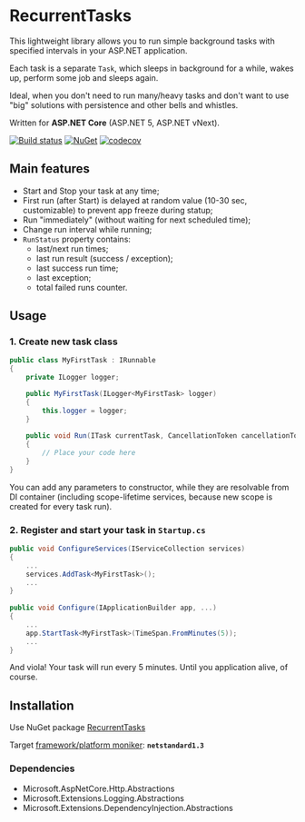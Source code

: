 # RecurrentTasks

This lightweight library allows you to run simple background tasks with specified intervals in your ASP.NET application. 

Each task is a separate `Task`, which sleeps in background for a while, wakes up, perform some job and sleeps again.

Ideal, when you don't need to run many/heavy tasks and don't want to use "big" solutions with persistence and other bells and whistles.

Written for **ASP.NET Core** (ASP.NET 5, ASP.NET vNext).

[![Build status](https://ci.appveyor.com/api/projects/status/uucaowlbcxybi4v6/branch/master?svg=true)](https://ci.appveyor.com/project/justdmitry/recurrenttasks/branch/master) 
[![NuGet](https://img.shields.io/nuget/v/RecurrentTasks.svg?maxAge=86400&style=flat)](https://www.nuget.org/packages/RecurrentTasks/) 
[![codecov](https://codecov.io/gh/justdmitry/RecurrentTasks/branch/master/graph/badge.svg)](https://codecov.io/gh/justdmitry/RecurrentTasks)

## Main features

* Start and Stop your task at any time;
* First run (after Start) is delayed at random value (10-30 sec, customizable) to prevent app freeze during statup;
* Run "immediately" (without waiting for next scheduled time);
* Change run interval while running;
* `RunStatus` property contains:
    * last/next run times;
    * last run result (success / exception);
    * last success run time;
    * last exception;
    * total failed runs counter.

## Usage

### 1. Create new task class

```csharp
public class MyFirstTask : IRunnable
{
    private ILogger logger;

    public MyFirstTask(ILogger<MyFirstTask> logger)
    {
        this.logger = logger;
    }
    
    public void Run(ITask currentTask, CancellationToken cancellationToken)
    {
        // Place your code here
    }
}
```

You can add any parameters to constructor, while they are resolvable from DI container (including scope-lifetime services, because new scope is created for every task run).

### 2. Register and start your task in `Startup.cs`


```csharp
public void ConfigureServices(IServiceCollection services)
{
    ...
    services.AddTask<MyFirstTask>();
    ...
}
    
public void Configure(IApplicationBuilder app, ...)
{
    ...
    app.StartTask<MyFirstTask>(TimeSpan.FromMinutes(5));
    ...
}
```

And viola! Your task will run every 5 minutes. Until you application alive, of course.

## Installation

Use NuGet package [RecurrentTasks](https://www.nuget.org/packages/RecurrentTasks/)

Target [framework/platform moniker](https://github.com/dotnet/corefx/blob/master/Documentation/architecture/net-platform-standard.md): **`netstandard1.3`**

### Dependencies

* Microsoft.AspNetCore.Http.Abstractions
* Microsoft.Extensions.Logging.Abstractions
* Microsoft.Extensions.DependencyInjection.Abstractions
